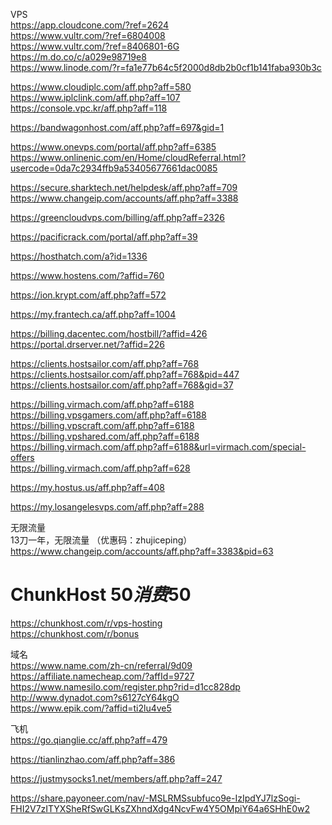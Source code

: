 VPS  
https://app.cloudcone.com/?ref=2624    
https://www.vultr.com/?ref=6804008  
https://www.vultr.com/?ref=8406801-6G  
https://m.do.co/c/a029e98719e8   
https://www.linode.com/?r=fa1e77b64c5f2000d8db2b0cf1b141faba930b3c   

https://www.cloudiplc.com/aff.php?aff=580    
https://www.iplclink.com/aff.php?aff=107    
https://console.vpc.kr/aff.php?aff=118   
 
https://bandwagonhost.com/aff.php?aff=697&gid=1     

https://www.onevps.com/portal/aff.php?aff=6385     
https://www.onlinenic.com/en/Home/cloudReferral.html?usercode=0da7c2934ffb9a53405677661dac0085   

https://secure.sharktech.net/helpdesk/aff.php?aff=709   
https://www.changeip.com/accounts/aff.php?aff=3388   

https://greencloudvps.com/billing/aff.php?aff=2326   

https://pacificrack.com/portal/aff.php?aff=39    

https://hosthatch.com/a?id=1336    

https://www.hostens.com/?affid=760

https://ion.krypt.com/aff.php?aff=572

https://my.frantech.ca/aff.php?aff=1004  

https://billing.dacentec.com/hostbill/?affid=426   
https://portal.drserver.net/?affid=226   

https://clients.hostsailor.com/aff.php?aff=768  
https://clients.hostsailor.com/aff.php?aff=768&pid=447     
https://clients.hostsailor.com/aff.php?aff=768&gid=37    

https://billing.virmach.com/aff.php?aff=6188   
https://billing.vpsgamers.com/aff.php?aff=6188   
https://billing.vpscraft.com/aff.php?aff=6188     
https://billing.vpshared.com/aff.php?aff=6188     
https://billing.virmach.com/aff.php?aff=6188&url=virmach.com/special-offers     
https://billing.virmach.com/aff.php?aff=628    

https://my.hostus.us/aff.php?aff=408   

https://my.losangelesvps.com/aff.php?aff=288   

无限流量  
13刀一年，无限流量 （优惠码：zhujiceping）https://www.changeip.com/accounts/aff.php?aff=3383&pid=63   

# ChunkHost $50 消费$50
https://chunkhost.com/r/vps-hosting   
https://chunkhost.com/r/bonus  

域名  
https://www.name.com/zh-cn/referral/9d09  
https://affiliate.namecheap.com/?affId=9727  
https://www.namesilo.com/register.php?rid=d1cc828dp    
http://www.dynadot.com?s6127cY64kgO    
https://www.epik.com/?affid=ti2lu4ve5  

飞机   
https://go.qianglie.cc/aff.php?aff=479

https://tianlinzhao.com/aff.php?aff=386

https://justmysocks1.net/members/aff.php?aff=247


https://share.payoneer.com/nav/-MSLRMSsubfuco9e-IzIpdYJ7lzSogi-FHI2V7zITYXSheRfSwGLKsZXhndXdg4NcvFw4Y5OMpiY64a6SHhE0w2
